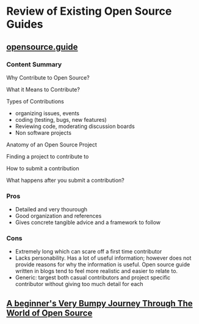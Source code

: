 # Review of Existing Open Source Guides 
## [opensource.guide](http://opensource.guide/how-to-contribute/)
### Content Summary 
Why Contribute to Open Source? 

What it Means to Contribute?

Types of Contributions 
- organizing issues, events 
- coding (testing, bugs, new features)
- Reviewing code, moderating discussion boards 
- Non software projects 

Anatomy of an Open Source Project 

Finding a project to contribute to

How to submit a contribution 

What happens after you submit a contribution? 

### Pros 
* Detailed and very thourough 
* Good organization and references
* Gives concrete tangible advice and a framework to follow 
### Cons
* Extremely long which can scare off a first time contributor 
* Lacks personability. Has a lot of useful information; however does not provide reasons for why the information is useful. Open source guide written in blogs tend to feel more realistic and easier to relate to. 
* Generic: targest both casual contributors and project specific contributor without giving too much detail for each 


## [A beginner's Very Bumpy Journey Through The World of Open Source](https://www.freecodecamp.org/news/a-beginners-very-bumpy-journey-through-the-world-of-open-source-4d108d540b39/)
